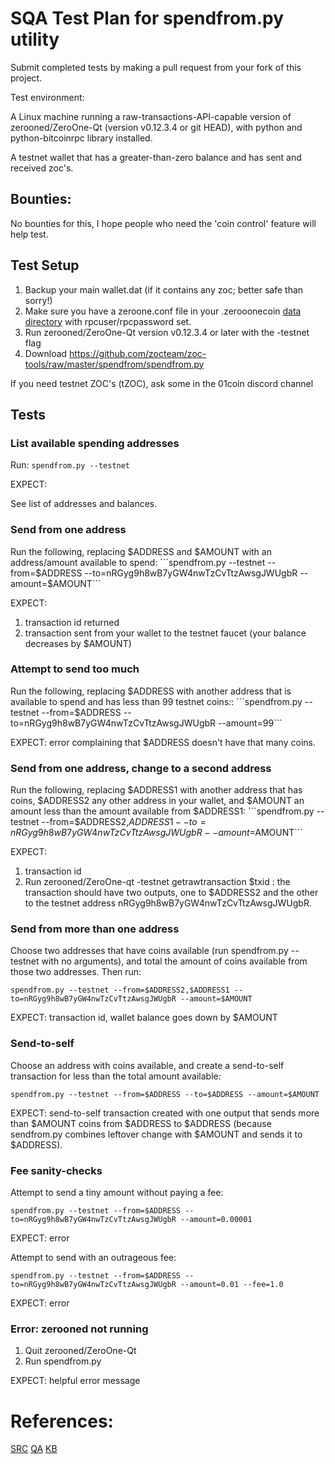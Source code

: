 # SQA Test Plan for spendfrom.py utility

Submit completed tests by making a pull request from your fork of this project.

Test environment:

A Linux machine running a raw-transactions-API-capable version of zerooned/ZeroOne-Qt (version v0.12.3.4 or git HEAD),
with python and python-bitcoinrpc library installed.

A testnet wallet that has a greater-than-zero balance and has sent and received zoc's.

## Bounties:

No bounties for this, I hope people who need the 'coin control' feature will help test.

## Test Setup

1. Backup your main wallet.dat (if it contains any zoc; better safe than sorry!)
2. Make sure you have a zeroone.conf file in your .zerooonecoin [data directory](https://en.bitcoin.it/wiki/Data_directory)
with rpcuser/rpcpassword set.
3. Run zerooned/ZeroOne-Qt version v0.12.3.4 or later with the -testnet flag
4. Download https://github.com/zocteam/zoc-tools/raw/master/spendfrom/spendfrom.py

If you need testnet ZOC's (tZOC), ask some in the 01coin discord channel

## Tests

### List available spending addresses

Run:
```spendfrom.py --testnet```

EXPECT:

See list of addresses and balances.

### Send from one address

Run the following, replacing $ADDRESS and $AMOUNT with an address/amount available to spend:
```spendfrom.py --testnet --from=$ADDRESS --to=nRGyg9h8wB7yGW4nwTzCvTtzAwsgJWUgbR --amount=$AMOUNT```

EXPECT:
1. transaction id returned
2. transaction sent from your wallet to the testnet faucet (your balance decreases by $AMOUNT)

### Attempt to send too much

Run the following, replacing $ADDRESS with another address that is available to spend and has less than 99 testnet coins::
```spendfrom.py --testnet --from=$ADDRESS --to=nRGyg9h8wB7yGW4nwTzCvTtzAwsgJWUgbR --amount=99```

EXPECT: error complaining that $ADDRESS doesn't have that many coins.

### Send from one address, change to a second address

Run the following, replacing $ADDRESS1 with another address that has coins, $ADDRESS2 any other address in your wallet,
and $AMOUNT an amount less than the amount available from $ADDRESS1:
```spendfrom.py --testnet --from=$ADDRESS2,$ADDRESS1 --to=nRGyg9h8wB7yGW4nwTzCvTtzAwsgJWUgbR --amount=$AMOUNT```

EXPECT:
1. transaction id
2. Run zerooned/ZeroOne-qt -testnet getrawtransaction $txid  :  the transaction should have two outputs, one to $ADDRESS2
and the other to the testnet address nRGyg9h8wB7yGW4nwTzCvTtzAwsgJWUgbR.

### Send from more than one address

Choose two addresses that have coins available (run spendfrom.py --testnet  with no arguments), and total the
amount of coins available from those two addresses. Then run:

```spendfrom.py --testnet --from=$ADDRESS2,$ADDRESS1 --to=nRGyg9h8wB7yGW4nwTzCvTtzAwsgJWUgbR --amount=$AMOUNT```

EXPECT: transaction id, wallet balance goes down by $AMOUNT

### Send-to-self

Choose an address with coins available, and create a send-to-self transaction for less than the total amount available:

```spendfrom.py --testnet --from=$ADDRESS --to=$ADDRESS --amount=$AMOUNT```

EXPECT: send-to-self transaction created with one output that sends more than $AMOUNT coins from $ADDRESS to $ADDRESS (because
sendfrom.py combines leftover change with $AMOUNT and sends it to $ADDRESS).

### Fee sanity-checks

Attempt to send a tiny amount without paying a fee:

```spendfrom.py --testnet --from=$ADDRESS --to=nRGyg9h8wB7yGW4nwTzCvTtzAwsgJWUgbR --amount=0.00001```

EXPECT: error

Attempt to send with an outrageous fee:

```spendfrom.py --testnet --from=$ADDRESS --to=nRGyg9h8wB7yGW4nwTzCvTtzAwsgJWUgbR --amount=0.01 --fee=1.0```

EXPECT: error

### Error: zerooned not running

1. Quit zerooned/ZeroOne-Qt
2. Run spendfrom.py

EXPECT: helpful error message


# References:
[SRC](https://github.com/gavinandresen/bitcoin-git/tree/master/contrib/spendfrom)
[QA](https://github.com/julian-perge/QA/blob/master/SpendFrom.md)
[KB](https://www.soroushjp.com/2014/12/20/bitcoin-multisig-the-hard-way-understanding-raw-multisignature-bitcoin-transactions/)
